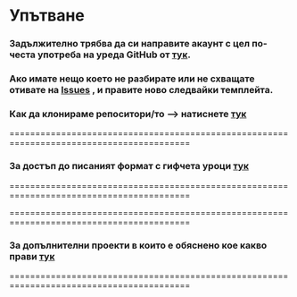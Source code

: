  # **Упътване**

### **Задължително трябва да си направите акаунт с цел по-честа употреба на уреда **GitHub** от [тук](https://github.com/join).**

### **Ако имате нещо което не разбирате или не схващате отивате на [Issues](https://github.com/nickkostov/LPIC/issues/new/choose) , и правите ново следвайки темплейта.**

### Как да клонираме репоситори/то --> натиснете [тук](../master/wiki/usegit.MD)

=========================================================================================

### За достъп до писаният формат с гифчета уроци [тук](../master/wiki/pdf.MD)

=========================================================================================

=========================================================================================

### За допълнителни проекти в които е обяснено кое какво прави [тук](../master/wiki/examples.MD)

=========================================================================================

